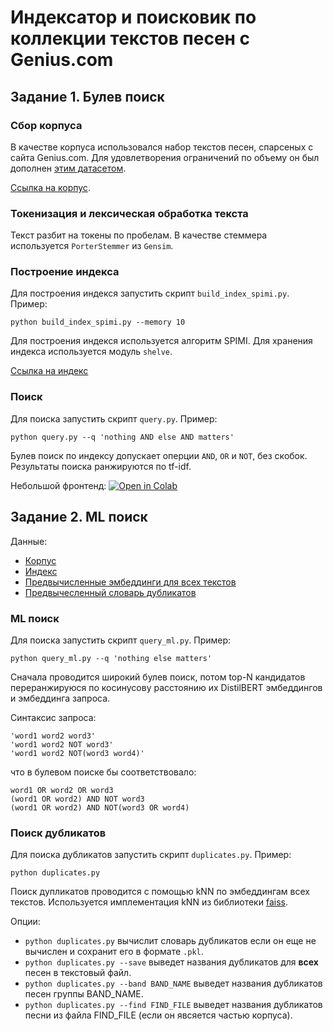 # Индексатор и поисковик по коллекции текстов песен с Genius.com

## Задание 1. Булев поиск
### Сбор корпуса
В качестве корпуса использовался набор текстов песен, спарсеных с сайта Genius.com.
Для удовлетворения ограничений по объему он был дополнен [этим датасетом](https://www.kaggle.com/mousehead/songlyrics#songdata.csv).

[Ссылка на корпус](https://drive.google.com/file/d/1n3vnkxYtZKB1VSiLTPeXkh4KRs-LVjbi/view?usp=sharing).

### Токенизация и лексическая обработка текста
Текст разбит на токены по пробелам. В качестве стеммера используется `PorterStemmer` из `Gensim`.

### Построение индекса
Для построения индекся запустить скрипт `build_index_spimi.py`. Пример:
```
python build_index_spimi.py --memory 10
```
Для построения индекся используется алгоритм SPIMI. Для хранения индекса используется модуль `shelve`.

[Ссылка на индекс](https://drive.google.com/file/d/1DZyVhEZHbiUMX7n2u3wMAr80xm6wz8r1/view?usp=sharing)

### Поиск
Для поиска запустить скрипт `query.py`. Пример:
```
python query.py --q 'nothing AND else AND matters'
```
Булев поиск по индексу допускает оперции `AND`, `OR` и `NOT`, без скобок. Результаты поиска ранжируются по tf-idf.

Небольшой фронтенд: 
[![Open in Colab](https://colab.research.google.com/assets/colab-badge.svg)](https://colab.research.google.com/drive/1y357xySpDrLapK5orC9Xvkf7B9ZEtsbb)

## Задание 2. ML поиск
Данные:
* [Корпус](https://drive.google.com/file/d/1n3vnkxYtZKB1VSiLTPeXkh4KRs-LVjbi/view?usp=sharing)
* [Индекс](https://drive.google.com/file/d/1DZyVhEZHbiUMX7n2u3wMAr80xm6wz8r1/view?usp=sharing)
* [Предвычисленные эмбеддинги для всех текстов](https://drive.google.com/file/d/1XrA08ia3HNH8NCM7FHaHQf0RM-fWOLSt/view?usp=sharing)
* [Предвычесленный словарь дубликатов](https://drive.google.com/file/d/19pceTLC5gFSsZZ8WFNQ2zWLLZkh9as8B/view?usp=sharing)

### ML поиск
Для поиска запустить скрипт `query_ml.py`. Пример:
```
python query_ml.py --q 'nothing else matters'
```
Сначала проводится широкий булев поиск, потом top-N кандидатов переранжируюся 
по косинусову расстоянию их DistilBERT эмбеддингов и эмбеддинга запроса.

Синтаксис запроса:
```
'word1 word2 word3'
'word1 word2 NOT word3'
'word1 word2 NOT(word3 word4)'
```
что в булевом поиске бы соответствовало:
```
word1 OR word2 OR word3
(word1 OR word2) AND NOT word3
(word1 OR word2) AND NOT(word3 OR word4)
```
### Поиск дубликатов
Для поиска дубликатов запустить скрипт `duplicates.py`. Пример:
```
python duplicates.py
```
Поиск дупликатов проводится с помощью kNN по эмбеддингам всех текстов. 
Используется имплементация kNN из библиотеки [faiss](https://github.com/facebookresearch/faiss).

Опции:
* `python duplicates.py` вычислит словарь дубликатов если он еще не вычислен и сохранит его в формате `.pkl`.
* `python duplicates.py --save` выведет названия дубликатов для **всех** песен в текстовый файл.
* `python duplicates.py --band BAND_NAME` выведет названия дубликатов песен группы BAND_NAME.
* `python duplicates.py --find FIND_FILE` выведет названия дубликатов песни из файла FIND_FILE (если он явсяется частью корпуса).
